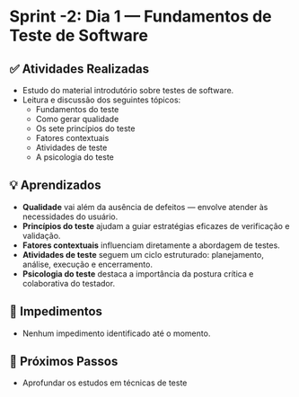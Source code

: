 # Sprint -2: Dia 1 — Fundamentos de Teste de Software

## ✅ Atividades Realizadas
- Estudo do material introdutório sobre testes de software.
- Leitura e discussão dos seguintes tópicos:
  - Fundamentos do teste
  - Como gerar qualidade
  - Os sete princípios do teste
  - Fatores contextuais
  - Atividades de teste
  - A psicologia do teste

## 💡 Aprendizados
- **Qualidade** vai além da ausência de defeitos — envolve atender às necessidades do usuário.
- **Princípios do teste** ajudam a guiar estratégias eficazes de verificação e validação.
- **Fatores contextuais** influenciam diretamente a abordagem de testes.
- **Atividades de teste** seguem um ciclo estruturado: planejamento, análise, execução e encerramento.
- **Psicologia do teste** destaca a importância da postura crítica e colaborativa do testador.

## 🚧 Impedimentos
- Nenhum impedimento identificado até o momento.

## 📅 Próximos Passos
- Aprofundar os estudos em técnicas de teste 
